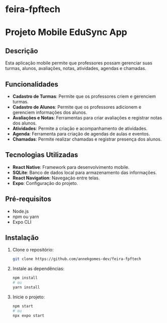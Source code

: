 # feira-fpftech

# Projeto Mobile EduSync App

## Descrição

Esta aplicação mobile permite que professores possam gerenciar suas turmas, alunos, avaliações, notas, atividades, agendas e chamadas.

## Funcionalidades

- **Cadastro de Turmas**: Permite que os professores criem e gerenciem turmas.
- **Cadastro de Alunos**: Permite que os professores adicionem e gerenciem informações dos alunos.
- **Avaliações e Notas**: Ferramentas para criar avaliações e registrar notas dos alunos.
- **Atividades**: Permite a criação e acompanhamento de atividades.
- **Agenda**: Ferramenta para criação de agendas de aulas e eventos.
- **Chamadas**: Permite realizar chamadas e registrar presença dos alunos.

## Tecnologias Utilizadas

- **React Native**: Framework para desenvolvimento mobile.
- **SQLite**: Banco de dados local para armazenamento das informações.
- **React Navigation**: Navegação entre telas.
- **Expo**: Configuração do projeto.

## Pré-requisitos

- Node.js
- npm ou yarn
- Expo CLI

## Instalação

1. Clone o repositório:
    ```sh
    git clone https://github.com/annekgomes-dev/feira-fpftech
    ```

2. Instale as dependências:
    ```sh
    npm install
    # ou
    yarn install
    ```

3. Inicie o projeto:
    ```sh
    npm start
    # ou
    npx expo start
    ```